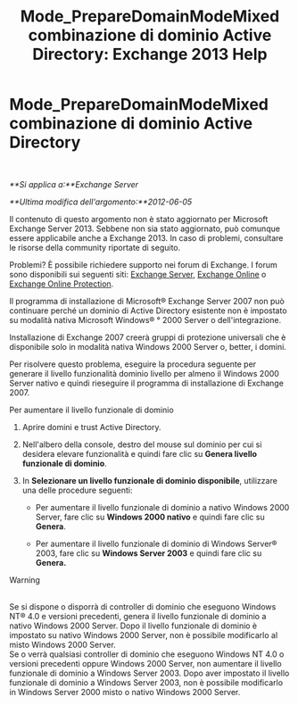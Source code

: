 ﻿---
title: 'Mode_PrepareDomainModeMixed combinazione di dominio Active Directory: Exchange 2013 Help'
TOCTitle: Mode_PrepareDomainModeMixed combinazione di dominio Active Directory
ms:assetid: 97c9f480-7a2b-482e-8f51-f7b965fe1556
ms:mtpsurl: https://technet.microsoft.com/it-it/library/ms.exch.setupreadiness.preparedomainmodemixed(v=EXCHG.150)
ms:contentKeyID: 50481251
ms.date: 05/22/2018
mtps_version: v=EXCHG.150
ms.translationtype: MT
---

# Mode\_PrepareDomainModeMixed combinazione di dominio Active Directory

 

_**Si applica a:**Exchange Server_

_**Ultima modifica dell'argomento:**2012-06-05_

Il contenuto di questo argomento non è stato aggiornato per Microsoft Exchange Server 2013. Sebbene non sia stato aggiornato, può comunque essere applicabile anche a Exchange 2013. In caso di problemi, consultare le risorse della community riportate di seguito.

Problemi? È possibile richiedere supporto nei forum di Exchange. I forum sono disponibili sui seguenti siti: [Exchange Server](https://go.microsoft.com/fwlink/p/?linkid=60612), [Exchange Online](https://go.microsoft.com/fwlink/p/?linkid=267542) o [Exchange Online Protection](https://go.microsoft.com/fwlink/p/?linkid=285351).

Il programma di installazione di Microsoft® Exchange Server 2007 non può continuare perché un dominio di Active Directory esistente non è impostato su modalità nativa Microsoft Windows® ° 2000 Server o dell'integrazione.

Installazione di Exchange 2007 creerà gruppi di protezione universali che è disponibile solo in modalità nativa Windows 2000 Server o, better, i domini.

Per risolvere questo problema, eseguire la procedura seguente per generare il livello funzionalità dominio livello per almeno il Windows 2000 Server nativo e quindi rieseguire il programma di installazione di Exchange 2007.

Per aumentare il livello funzionale di dominio

1.  Aprire domini e trust Active Directory.

2.  Nell'albero della console, destro del mouse sul dominio per cui si desidera elevare funzionalità e quindi fare clic su **Genera livello funzionale di dominio**.

3.  In **Selezionare un livello funzionale di dominio disponibile**, utilizzare una delle procedure seguenti:
    
      - Per aumentare il livello funzionale di dominio a nativo Windows 2000 Server, fare clic su **Windows 2000 nativo** e quindi fare clic su **Genera**.
    
      - Per aumentare il livello funzionale di dominio di Windows Server® 2003, fare clic su **Windows Server 2003** e quindi fare clic su **Genera.**


> [!WARNING]
> <BR>Se si dispone o disporrà di controller di dominio che eseguono Windows NT® 4.0 e versioni precedenti, genera il livello funzionale di dominio a nativo Windows 2000 Server. Dopo il livello funzionale di dominio è impostato su nativo Windows 2000 Server, non è possibile modificarlo al misto Windows 2000 Server.<BR>Se o verrà qualsiasi controller di dominio che eseguono Windows NT 4.0 o versioni precedenti oppure Windows 2000 Server, non aumentare il livello funzionale di dominio a Windows Server 2003. Dopo aver impostato il livello funzionale di dominio a Windows Server 2003, non è possibile modificarlo in Windows Server 2000 misto o nativo Windows 2000 Server.


